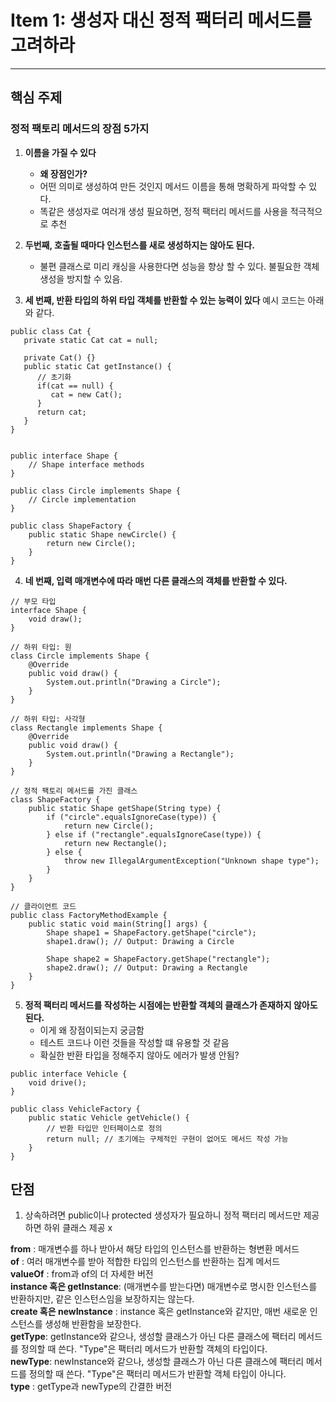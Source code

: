 # **Item 1: 생성자 대신 정적 팩터리 메서드를 고려하라**

---

## **핵심 주제**

### **정적 팩토리 메서드의 장점 5가지**
1. **이름을 가질 수 있다**
    - **왜 장점인가?**
    - 어떤 의미로 생성하여 만든 것인지 메서드 이름을 통해 명확하게 파악할 수 있다.
    - 똑같은 생성자로 여러개 생성 필요하면, 정적 팩터리 메서드를 사용을 적극적으로 추천
2. **두번째, 호출될 때마다 인스턴스를 새로 생성하지는 않아도 된다.**
   - 불편 클래스로 미리 캐싱을 사용한다면 성능을 향상 할 수 있다. 불필요한 객체 생성을 방지할 수 있음. 
   
3. **세 번째, 반환 타입의 하위 타입 객체를 반환할 수 있는 능력이 있다**
예시 코드는 아래와 같다.
```
public class Cat {
   private static Cat cat = null;
   
   private Cat() {}
   public static Cat getInstance() {
      // 초기화
      if(cat == null) {
         cat = new Cat();
      }
      return cat;
   }
}
```
````

public interface Shape {
    // Shape interface methods
}

public class Circle implements Shape {
    // Circle implementation
}

public class ShapeFactory {
    public static Shape newCircle() {
        return new Circle();
    }
}
````

4. **네 번째, 입력 매개변수에 따라 매번 다른 클래스의 객체를 반환할 수 있다.**
```
// 부모 타입
interface Shape {
    void draw();
}

// 하위 타입: 원
class Circle implements Shape {
    @Override
    public void draw() {
        System.out.println("Drawing a Circle");
    }
}

// 하위 타입: 사각형
class Rectangle implements Shape {
    @Override
    public void draw() {
        System.out.println("Drawing a Rectangle");
    }
}

// 정적 팩토리 메서드를 가진 클래스
class ShapeFactory {
    public static Shape getShape(String type) {
        if ("circle".equalsIgnoreCase(type)) {
            return new Circle();
        } else if ("rectangle".equalsIgnoreCase(type)) {
            return new Rectangle();
        } else {
            throw new IllegalArgumentException("Unknown shape type");
        }
    }
}

// 클라이언트 코드
public class FactoryMethodExample {
    public static void main(String[] args) {
        Shape shape1 = ShapeFactory.getShape("circle");
        shape1.draw(); // Output: Drawing a Circle

        Shape shape2 = ShapeFactory.getShape("rectangle");
        shape2.draw(); // Output: Drawing a Rectangle
    }
}
```

5. **정적 팩터리 메서드를 작성하는 시점에는 반환할 객체의 클래스가 존재하지 않아도 된다.**
   - 이게 왜 장점이되는지 궁금함
   - 테스트 코드나 이런 것들을 작성할 떄 유용할 것 같음 
   - 확실한 반환 타입을 정해주지 않아도 에러가 발생 안됨?

```
public interface Vehicle {
    void drive();
}

public class VehicleFactory {
    public static Vehicle getVehicle() {
        // 반환 타입만 인터페이스로 정의
        return null; // 초기에는 구체적인 구현이 없어도 메서드 작성 가능
    }
}
```

## **단점**
1. 상속하려면 public이나 protected 생성자가 필요하니 정적 팩터리 메서드만 제공하면 하위 클래스 제공 x

**from** : 매개변수를 하나 받아서 해당 타입의 인스턴스를 반환하는 형변환 메서드
<br/>
**of** : 여러 매개변수를 받아 적합한 타입의 인스턴스를 반환하는 집계 메서드
<br/>
**valueOf** : from과 of의 더 자세한 버전
<br/>
**instance 혹은 getInstance**: (매개변수를 받는다면) 매개변수로 명시한 인스턴스를 반환하지만, 같은 인스턴스임을 보장하지는 않는다.
<br/>
**create 혹은 newInstance** : instance 혹은 getInstance와 같지만, 매번 새로운 인스턴스를 생성해 반환함을 보장한다.
<br/>
**getType**: getInstance와 같으나, 생성할 클래스가 아닌 다른 클래스에 팩터리 메서드를 정의할 때 쓴다. "Type"은 팩터리 메서드가 반환할 객체의 타입이다.
<br/>
**newType**: newInstance와 같으나, 생성할 클래스가 아닌 다른 클래스에 팩터리 메서드를 정의할 때 쓴다. "Type"은 팩터리 메서드가 반환할 객체 타입이 아니다.
<br/>
**type** : getType과 newType의 간결한 버전